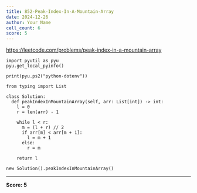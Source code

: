 ```yaml
---
title: 852-Peak-Index-In-A-Mountain-Array
date: 2024-12-26
author: Your Name
cell_count: 6
score: 5
---
```


https://leetcode.com/problems/peak-index-in-a-mountain-array


```
import pyutil as pyu
pyu.get_local_pyinfo()
```


```
print(pyu.ps2("python-dotenv"))
```


```
from typing import List
```


```
class Solution:
  def peakIndexInMountainArray(self, arr: List[int]) -> int:
    l = 0
    r = len(arr) - 1

    while l < r:
      m = (l + r) // 2
      if arr[m] < arr[m + 1]:
        l = m + 1
      else:
        r = m

    return l
```


```
new Solution().peakIndexInMountainArray()
```


---
**Score: 5**
